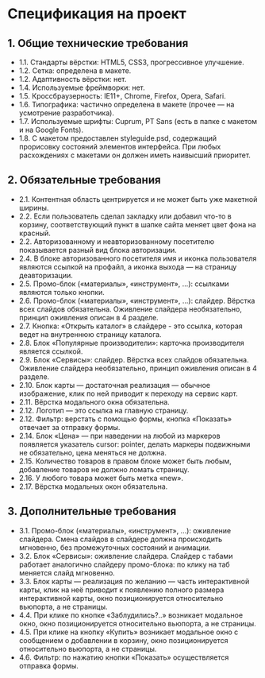 # Спецификация на проект

## 1. Общие технические требования 
- 1.1. Стандарты вёрстки: HTML5, CSS3, прогрессивное улучшение. 
- 1.2. Сетка: определена в макете. 
- 1.2. Адаптивность вёрстки: нет. 
- 1.4. Используемые фреймворки: нет. 
- 1.5. Кроссбраузерность: IE11+, Chrome, Firefox, Opera, Safari. 
- 1.6. Типографика: частично определена в макете (прочее — на усмотрение разработчика). 
- 1.7. Используемые шрифты: Cuprum, PT Sans (есть в папке с макетом и на Google Fonts). 
- 1.8. С макетом предоставлен styleguide.psd, содержащий прорисовку состояний элементов интерфейса. При любых расхождениях с макетами он должен иметь наивысший приоритет. 

## 2. Обязательные требования 
- 2.1. Контентная область центрируется и не может быть уже макетной ширины. 
- 2.2. Если пользователь сделал закладку или добавил что-то в корзину, соответствующий пункт в шапке сайта меняет цвет фона на красный. 
- 2.2. Авторизованному и неавторизованному посетителю показывается разный вид блока авторизации. 
- 2.4. В блоке авторизованного посетителя имя и иконка пользователя являются ссылкой на профайл, а иконка выхода — на страницу деавторизации. 
- 2.5. Промо-блок («материалы», «инструмент», ...): ссылками являются только кнопки. 
- 2.6. Промо-блок («материалы», «инструмент», ...): слайдер. Вёрстка всех слайдов обязательна. Оживление слайдера необязательно, принцип оживления описан в 4 разделе. 
- 2.7. Кнопка: «Открыть каталог» в слайдере - это ссылка, которая ведет на внутреннюю страницу каталога.
- 2.8. Блок «Популярные производители»: карточка производителя является ссылкой. 
- 2.9. Блок «Сервисы»: слайдер. Вёрстка всех слайдов обязательна. Оживление слайдера необязательно, принцип оживления описан в 4 разделе.
- 2.10. Блок карты — достаточная реализация — обычное изображение, клик по ней приводит к переходу на сервис карт. 
- 2.11. Вёрстка модального окна обязательна. 
- 2.12. Логотип — это ссылка на главную страницу. 
- 2.12. Фильтр: верстать с помощью формы, кнопка «Показать» отвечает за отправку формы. 
- 2.14. Блок «Цена» — при наведении на любой из маркеров появляется указатель cursor: pointer, делать маркеры подвижными не обязательно, цена меняться не должна.
- 2.15. Количество товаров в правом блоке может быть любым, добавление товаров не должно ломать страницу. 
- 2.16. У любого товара может быть метка «new».
- 2.17. Вёрстка модальных окон обязательна.

## 3. Дополнительные требования 
- 3.1. Промо-блок («материалы», «инструмент», ...): оживление слайдера. Смена слайдов в слайдере должна происходить мгновенно, без промежуточных состояний и анимации. 
- 3.2. Блок «Сервисы»: оживление слайдера. Слайдер с табами работает аналогично слайдеру промо-блока: по клику на таб меняется слайд мгновенно. 
- 3.3. Блок карты — реализация по желанию — часть интерактивной карты, клик на неё приводит к появлению полного размера интерактивной карты, окно позиционируется относительно вьюпорта, а не страницы. 
- 4.4. При клике по кнопке «Заблудились?..» возникает модальное окно, окно позиционируется относительно вьюпорта, а не страницы. 
- 4.5. При клике на кнопку «Купить» возникает модальное окно с сообщением о добавлении в корзину, окно позиционируется относительно вьюпорта, а не страницы. 
- 4.6. Фильтр: по нажатию кнопки «Показать» осуществляется отправка формы. 
